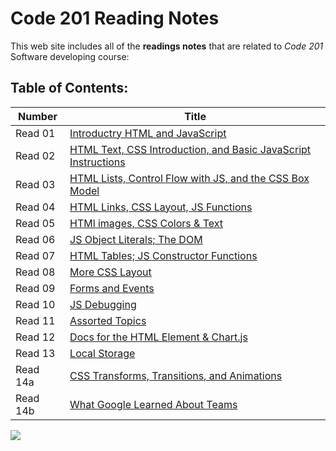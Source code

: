 # Code 201 Reading Notes
This web site includes all of the **readings notes** that are related to *Code 201* Software developing course:

## Table of Contents: 


| Number  | Title                            |
|---------|----------------------------------|
| Read 01 | [Introductry HTML and JavaScript](class-01.md) |
| Read 02 | [HTML Text, CSS Introduction, and Basic JavaScript Instructions](class-02.md) |
| Read 03 | [HTML Lists, Control Flow with JS, and the CSS Box Model](class-03.md) |
| Read 04 | [HTML Links, CSS Layout, JS Functions](class04.md) |
| Read 05 | [HTMl images, CSS Colors & Text]() |
| Read 06 | [JS Object Literals; The DOM]() |
| Read 07 | [HTML Tables; JS Constructor Functions]() |
| Read 08 | [More CSS Layout]() |
| Read 09 | [Forms and Events]() |
| Read 10| [JS Debugging]() |
| Read 11 | [Assorted Topics]() |
| Read 12 | [Docs for the HTML Element & Chart.js]() |
| Read 13 | [Local Storage]() |
| Read 14a| [CSS Transforms, Transitions, and Animations]() |
| Read 14b | [What Google Learned About Teams]() |
  
  
  
![](https://blog.newrelic.com/wp-content/uploads/good-programmer-banner-final.jpg)

